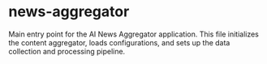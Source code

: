 # news-aggregator

Main entry point for the AI News Aggregator application.
This file initializes the content aggregator, loads configurations,
and sets up the data collection and processing pipeline.
